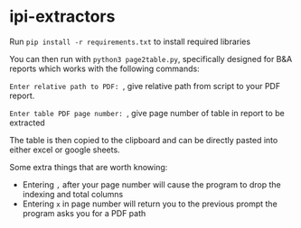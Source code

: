 # ipi-extractors

Run `pip install -r requirements.txt` to install required libraries

You can then run with `python3 page2table.py`, specifically designed for B&A reports which works with the following commands:

`Enter relative path to PDF: `, give relative path from script to your PDF report.

`Enter table PDF page number: `, give page number of table in report to be extracted

The table is then copied to the clipboard and can be directly pasted into either excel or google sheets.

Some extra things that are worth knowing:

  - Entering `,` after your page number will cause the program to drop the indexing and total columns
  - Entering `x` in page number will return you to the previous prompt the program asks you for a PDF path
